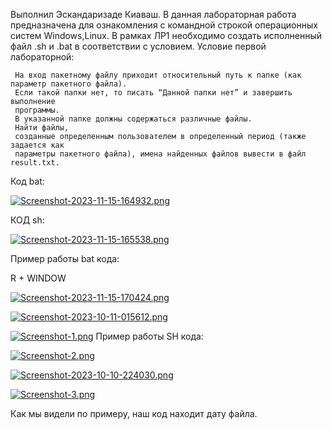 Выполнил Эскандаризаде Киаваш. В данная лабораторная работа предназначена для ознакомления с командной строкой операционных систем Windows,Linux. В рамках ЛР1 необходимо создать исполненный файл .sh и .bat в соответствии с условием. Условие первой лабораторной:

     На вход пакетному файлу приходит относительный путь к папке (как параметр пакетного файла).
     Если такой папки нет, то писать “Данной папки нет” и завершить выполнение 
     программы.
     В указанной папке должны содержаться различные файлы.
     Найти файлы, 
     созданные определенным пользователем в определенный период (также задается как 
     параметры пакетного файла), имена найденных файлов вывести в файл result.txt.
     
Код bat:

[![Screenshot-2023-11-15-164932.png](https://i.postimg.cc/KvYVnBGP/Screenshot-2023-11-15-164932.png)](https://postimg.cc/ThZCxyW1)

КОД sh:

[![Screenshot-2023-11-15-165538.png](https://i.postimg.cc/3JWSyh19/Screenshot-2023-11-15-165538.png)](https://postimg.cc/qzVXY99C)


Пример работы bat кода:


R + WINDOW


[![Screenshot-2023-11-15-170424.png](https://i.postimg.cc/wvpxv0dc/Screenshot-2023-11-15-170424.png)](https://postimg.cc/TytvNj1p)

[![Screenshot-2023-10-11-015612.png](https://i.postimg.cc/wBf8K2jj/Screenshot-2023-10-11-015612.png)](https://postimg.cc/WDkfgMZB)

[![Screenshot-1.png](https://i.postimg.cc/Hs6bG7Ck/Screenshot-1.png)](https://postimg.cc/qzCNyqRP)
Пример работы SH кода:

[![Screenshot-2.png](https://i.postimg.cc/gkHGSv8n/Screenshot-2.png)](https://postimg.cc/ppyNy50H)

[![Screenshot-2023-10-10-224030.png](https://i.postimg.cc/ZKTGqXv5/Screenshot-2023-10-10-224030.png)](https://postimg.cc/14jCCCKk)

[![Screenshot-3.png](https://i.postimg.cc/NFw5TQqV/Screenshot-3.png)](https://postimg.cc/Pp2Xnsqz)

Как мы видели по примеру, наш код находит дату файла.
